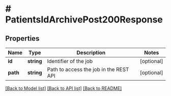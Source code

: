# # PatientsIdArchivePost200Response

## Properties

Name | Type | Description | Notes
------------ | ------------- | ------------- | -------------
**id** | **string** | Identifier of the job | [optional]
**path** | **string** | Path to access the job in the REST API | [optional]

[[Back to Model list]](../../README.md#models) [[Back to API list]](../../README.md#endpoints) [[Back to README]](../../README.md)
